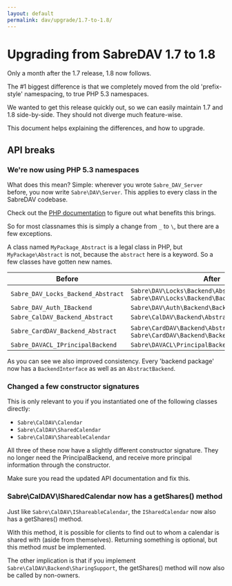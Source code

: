 ```yaml
---
layout: default
permalink: dav/upgrade/1.7-to-1.8/
---
```


Upgrading from SabreDAV 1.7 to 1.8
==================================

Only a month after the 1.7 release, 1.8 now follows.

The #1 biggest difference is that we completely moved from the old
'prefix-style' namespacing, to true PHP 5.3 namespaces.

We wanted to get this release quickly out, so we can easily maintain 1.7 and
1.8 side-by-side. They should not diverge much feature-wise.

This document helps explaining the differences, and how to upgrade.

API breaks
----------

### We're now using PHP 5.3 namespaces

What does this mean? Simple: wherever you wrote `Sabre_DAV_Server` before, you
now write `Sabre\DAV\Server`. This applies to every class in the SabreDAV
codebase.

Check out the [PHP documentation][1] to figure out what benefits this brings.

So for most classnames this is simply a change from `_` to ` \ `, but there are
a few exceptions.

A class named `MyPackage_Abstract` is a legal class in PHP, but
`MyPackage\Abstract` is not, because the `abstract` here is a keyword. So a few
classes have gotten new names.

| Before                             | After   |
| ---------------------------------- | --------|
| `Sabre_DAV_Locks_Backend_Abstract` | `Sabre\DAV\Locks\Backend\Abstractbackend` and `Sabre\DAV\Locks\Backend\BackendInterface` |
| `Sabre_DAV_Auth_IBackend`          | `Sabre\DAV\Auth\Backend\BackendInterface` |
| `Sabre_CalDAV_Backend_Abstract`    | `Sabre\CalDAV\Backend\AbstractBackend`    |
| `Sabre_CardDAV_Backend_Abstract`   | `Sabre\CardDAV\Backend\AbstractBackend` and `Sabre\CardDAV\Backend\BackendInterface` |
| `Sabre_DAVACL_IPrincipalBackend`   | `Sabre\DAVACL\PrincipalBackend\BackendInterface` |

As you can see we also improved consistency. Every 'backend package' now has a
`BackendInterface` as well as an `AbstractBackend`.


### Changed a few constructor signatures

This is only relevant to you if you instantiated one of the following classes
directly:

* `Sabre\CalDAV\Calendar`
* `Sabre\CalDAV\SharedCalendar`
* `Sabre\CalDAV\ShareableCalendar`

All three of these now have a slightly different constructor signature. They no
longer need the PrincipalBackend, and receive more principal information through
the constructor.

Make sure you read the updated API documentation and fix this.

### Sabre\CalDAV\ISharedCalendar now has a getShares() method

Just like `Sabre\CalDAV\IShareableCalendar`, the `ISharedCalendar` now also
has a getShares() method.

With this method, it is possible for clients to find out to whom a calendar
is shared with (aside from themselves). Returning something is optional, but
this method *must* be implemented.

The other implication is that if you implement
`Sabre\CalDAV\Backend\SharingSupport`, the getShares() method will now also be
called by non-owners.

[1]: http://php.net/manual/en/language.namespaces.php 
